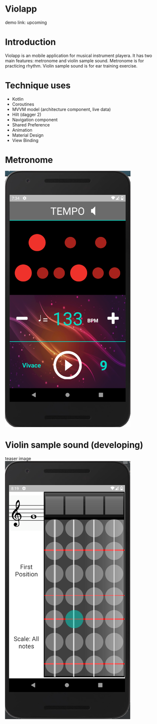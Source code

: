 # Violapp
demo link: upcoming
# Introduction
Violapp is an mobile application for musical instrument playera.
It has two main features: metronome and violin sample sound.
Metronome is for practicing rhythm.
Violin sample sound is for ear training exercise.
# Technique uses
* Kotlin
* Coroutines
* MVVM model (architecture component, live data)
* Hilt (dagger 2)
* Navigation component
* Shared Preference
* Animation
* Material Design
* View Binding
# Metronome
![](Preview/metronome.png)
# Violin sample sound (developing)
teaser image\
![](Preview/sample_sound.png)
